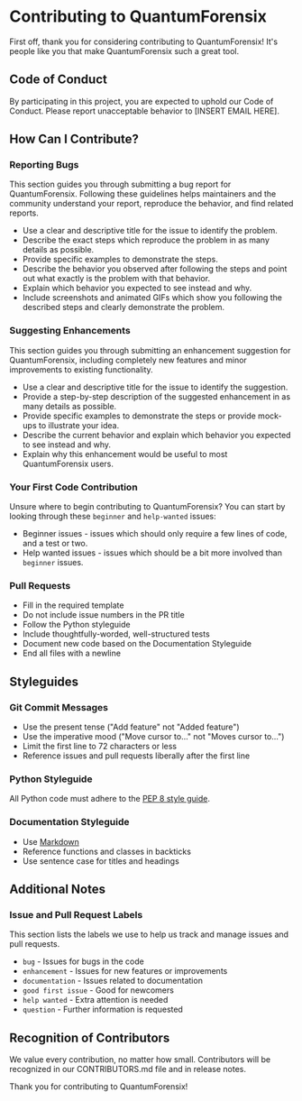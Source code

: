 # Contributing to QuantumForensix

First off, thank you for considering contributing to QuantumForensix! It's people like you that make QuantumForensix such a great tool.

## Code of Conduct

By participating in this project, you are expected to uphold our Code of Conduct. Please report unacceptable behavior to [INSERT EMAIL HERE].

## How Can I Contribute?

### Reporting Bugs

This section guides you through submitting a bug report for QuantumForensix. Following these guidelines helps maintainers and the community understand your report, reproduce the behavior, and find related reports.

- Use a clear and descriptive title for the issue to identify the problem.
- Describe the exact steps which reproduce the problem in as many details as possible.
- Provide specific examples to demonstrate the steps.
- Describe the behavior you observed after following the steps and point out what exactly is the problem with that behavior.
- Explain which behavior you expected to see instead and why.
- Include screenshots and animated GIFs which show you following the described steps and clearly demonstrate the problem.

### Suggesting Enhancements

This section guides you through submitting an enhancement suggestion for QuantumForensix, including completely new features and minor improvements to existing functionality.

- Use a clear and descriptive title for the issue to identify the suggestion.
- Provide a step-by-step description of the suggested enhancement in as many details as possible.
- Provide specific examples to demonstrate the steps or provide mock-ups to illustrate your idea.
- Describe the current behavior and explain which behavior you expected to see instead and why.
- Explain why this enhancement would be useful to most QuantumForensix users.

### Your First Code Contribution

Unsure where to begin contributing to QuantumForensix? You can start by looking through these `beginner` and `help-wanted` issues:

- Beginner issues - issues which should only require a few lines of code, and a test or two.
- Help wanted issues - issues which should be a bit more involved than `beginner` issues.

### Pull Requests

- Fill in the required template
- Do not include issue numbers in the PR title
- Follow the Python styleguide
- Include thoughtfully-worded, well-structured tests
- Document new code based on the Documentation Styleguide
- End all files with a newline

## Styleguides

### Git Commit Messages

- Use the present tense ("Add feature" not "Added feature")
- Use the imperative mood ("Move cursor to..." not "Moves cursor to...")
- Limit the first line to 72 characters or less
- Reference issues and pull requests liberally after the first line

### Python Styleguide

All Python code must adhere to the [PEP 8 style guide](https://www.python.org/dev/peps/pep-0008/).

### Documentation Styleguide

- Use [Markdown](https://daringfireball.net/projects/markdown/)
- Reference functions and classes in backticks
- Use sentence case for titles and headings

## Additional Notes

### Issue and Pull Request Labels

This section lists the labels we use to help us track and manage issues and pull requests.

- `bug` - Issues for bugs in the code
- `enhancement` - Issues for new features or improvements
- `documentation` - Issues related to documentation
- `good first issue` - Good for newcomers
- `help wanted` - Extra attention is needed
- `question` - Further information is requested

## Recognition of Contributors

We value every contribution, no matter how small. Contributors will be recognized in our CONTRIBUTORS.md file and in release notes.

Thank you for contributing to QuantumForensix!
